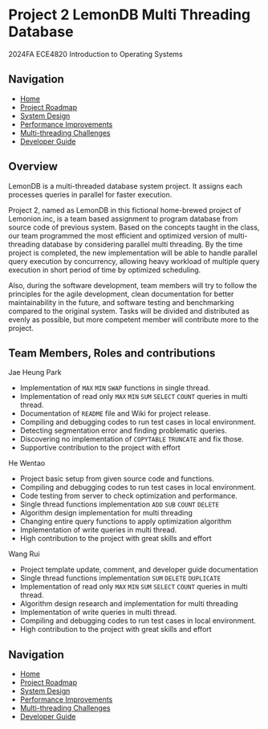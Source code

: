# Project 2 LemonDB Multi Threading Database

2024FA ECE4820 Introduction to Operating Systems


## Navigation
- [Home](Home.md)
- [Project Roadmap](RoadMap.md)
- [System Design](Design.md)
- [Performance Improvements](Performance.md)
- [Multi-threading Challenges](MultiThreading.md)
- [Developer Guide](DeveloperGuide.md)


## Overview

LemonDB is a multi-threaded database system project.
It assigns each processes queries in parallel for faster execution.

Project 2, named as LemonDB in this fictional home-brewed project of Lemonion.inc,
is a team based assignment to program database from source code of previous system.
Based on the concepts taught in the class, our team programmed the most efficient and
optimized version of multi-threading database by considering parallel multi threading.
By the time project is completed, the new implementation will be able to handle parallel
query execution by concurrency, allowing heavy workload of multiple query execution in
short period of time by optimized scheduling.

Also, during the software development, team members will try to follow the principles
for the agile development, clean documentation for better maintainability in the future,
and software testing and benchmarking compared to the original system.
Tasks will be divided and distributed as evenly as possible,
but more competent member will contribute more to the project.


## Team Members, Roles and contributions

Jae Heung Park

- Implementation of `MAX` `MIN` `SWAP` functions in single thread.
- Implementation of read  only `MAX` `MIN` `SUM` `SELECT` `COUNT` queries in multi thread.
- Documentation of `README` file and Wiki for project release.
- Compiling and debugging codes to run test cases in local environment.
- Detecting segmentation error and finding problematic queries.
- Discovering no implementation of `COPYTABLE` `TRUNCATE` and fix those.
- Supportive contribution to the project with effort

He Wentao

- Project basic setup from given source code and functions.
- Compiling and debugging codes to run test cases in local environment.
- Code testing from server to check optimization and performance.
- Single thread functions implementation `ADD` `SUB` `COUNT` `DELETE`
- Algorithm design implementation for multi threading
- Changing entire query functions to apply optimization algorithm
- Implementation of write queries in multi thread.
- High contribution to the project with great skills and effort

Wang Rui

- Project template update, comment, and developer guide documentation
- Single thread functions implementation `SUM` `DELETE` `DUPLICATE`
- Implementation of read  only `MAX` `MIN` `SUM` `SELECT` `COUNT` queries in multi thread.
- Algorithm design research and implementation for multi threading
- Implementation of write queries in multi thread.
- Compiling and debugging codes to run test cases in local environment.
- High contribution to the project with great skills and effort


## Navigation
- [Home](Home.md)
- [Project Roadmap](RoadMap.md)
- [System Design](Design.md)
- [Performance Improvements](Performance.md)
- [Multi-threading Challenges](MultiThreading.md)
- [Developer Guide](DeveloperGuide.md)
